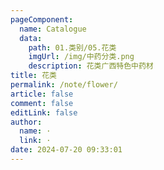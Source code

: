 ```yaml
---
pageComponent: 
  name: Catalogue
  data: 
    path: 01.类别/05.花类
    imgUrl: /img/中药分类.png
    description: 花类广西特色中药材
title: 花类
permalink: /note/flower/
article: false
comment: false
editLink: false
author: 
  name: ·
  link: ·
date: 2024-07-20 09:33:01
---
```

